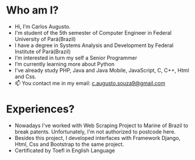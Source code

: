 # Who am I?
- Hi, I’m Carlos Augusto. 
- I'm student of the 5th semester of Computer Engineer in Federal University of Pará(Brazil)
- I have a degree in Systems Analysis and Development by Federal Institute of Pará(Brazil)
- I’m interested in turn my self a Senior Programmer
- I’m currently learning more about Python
- I've already study PHP, Java and Java Mobile, JavaScript, C, C++, Html and Css.
- 📫 You contact me in my email: c.augusto.souza9@gmail.com

# Experiences?
- Nowadays I've worked with Web Scraping Project to Marine of Brazil to break patents. Unfortunately, I'm not authorized to postcode here.
- Besides this project, I developed interfaces with Framework Django, Html, Css and Bootstrap to the same project.
- Certificated by Toefl in English Language

<!---
CaarlosAugusto/CaarlosAugusto is a ✨ special ✨ repository because its `README.md` (this file) appears on your GitHub profile.
You can click the Preview link to take a look at your changes.
--->
